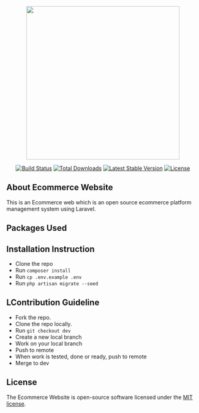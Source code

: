 <p align="center"><img src="https://res.cloudinary.com/dtfbvvkyp/image/upload/v1566331377/laravel-logolockup-cmyk-red.svg" width="400"></p>

<p align="center">
<a href="https://travis-ci.org/laravel/framework"><img src="https://travis-ci.org/laravel/framework.svg" alt="Build Status"></a>
<a href="https://packagist.org/packages/laravel/framework"><img src="https://poser.pugx.org/laravel/framework/d/total.svg" alt="Total Downloads"></a>
<a href="https://packagist.org/packages/laravel/framework"><img src="https://poser.pugx.org/laravel/framework/v/stable.svg" alt="Latest Stable Version"></a>
<a href="https://packagist.org/packages/laravel/framework"><img src="https://poser.pugx.org/laravel/framework/license.svg" alt="License"></a>
</p>

## About Ecommerce Website

This is an Ecommerce web which is an open source ecommerce platform management system using Laravel.

## Packages Used

## Installation Instruction

- Clone the repo
- Run `composer install`
- Run `cp .env.example .env`
- Run `php artisan migrate --seed`


## LContribution Guideline

- Fork the repo.
- Clone the repo locally.
- Run `git checkout dev`
- Create a new local branch
- Work on your local branch
- Push to remote
- When work is tested, done or ready, push to remote
- Merge to dev

## License

The Ecommerce Website is open-source software licensed under the [MIT license](https://opensource.org/licenses/MIT).

